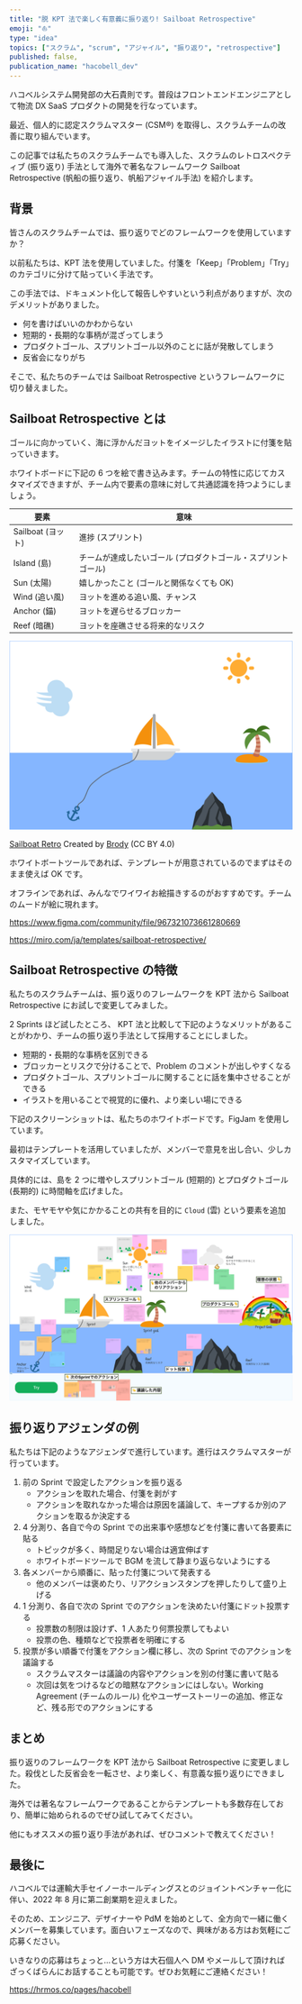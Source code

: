 ```yaml
---
title: "脱 KPT 法で楽しく有意義に振り返り! Sailboat Retrospective"
emoji: "⛵"
type: "idea"
topics: ["スクラム", "scrum", "アジャイル", "振り返り", "retrospective"]
published: false,
publication_name: "hacobell_dev"
---
```


ハコベルシステム開発部の大石貴則です。普段はフロントエンドエンジニアとして物流 DX SaaS プロダクトの開発を行なっています。

最近、個人的に認定スクラムマスター (CSM®) を取得し、スクラムチームの改善に取り組んでいます。

この記事では私たちのスクラムチームでも導入した、スクラムのレトロスペクティブ (振り返り) 手法として海外で著名なフレームワーク Sailboat Retrospective (帆船の振り返り、帆船アジャイル手法) を紹介します。

## 背景

皆さんのスクラムチームでは、振り返りでどのフレームワークを使用していますか？

以前私たちは、KPT 法を使用していました。付箋を「Keep」「Problem」「Try」のカテゴリに分けて貼っていく手法です。

この手法では、ドキュメント化して報告しやすいという利点がありますが、次のデメリットがありました。

- 何を書けばいいのかわからない
- 短期的・長期的な事柄が混ざってしまう
- プロダクトゴール、スプリントゴール以外のことに話が発散してしまう
- 反省会になりがち

そこで、私たちのチームでは Sailboat Retrospective というフレームワークに切り替えました。

## Sailboat Retrospective とは

ゴールに向かっていく、海に浮かんだヨットをイメージしたイラストに付箋を貼っていきます。

ホワイトボードに下記の 6 つを絵で書き込みます。チームの特性に応じてカスタマイズできますが、チーム内で要素の意味に対して共通認識を持つようにしましょう。

| 要素              | 意味                                                          |
| ----------------- | ------------------------------------------------------------- |
| Sailboat (ヨット) | 進捗 (スプリント)                                             |
| Island (島)       | チームが達成したいゴール (プロダクトゴール・スプリントゴール) |
| Sun (太陽)        | 嬉しかったこと (ゴールと関係なくても OK)                      |
| Wind (追い風)     | ヨットを進める追い風、チャンス                                |
| Anchor (錨)       | ヨットを遅らせるブロッカー                                    |
| Reef (暗礁)       | ヨットを座礁させる将来的なリスク                              |

![Sailboat Retrospective のイラスト例。海の上にヨットのイラストが浮かんでおり、右の島のイラストに向かって進んでいる。空に太陽と追い風のイラストがある。海の下にはヨットに繋がれた錨のイラストがある。ヨットと島との間には暗礁のイラストがある。](/images/sailboat-retrospective/image01.png)

[Sailboat Retro](https://www.figma.com/community/file/967321073661280669) Created by [Brody](https://www.figma.com/@brody) (CC BY 4.0)

ホワイトボートツールであれば、テンプレートが用意されているのでまずはそのまま使えば OK です。

オフラインであれば、みんなでワイワイお絵描きするのがおすすめです。チームのムードが絵に現れます。

https://www.figma.com/community/file/967321073661280669

https://miro.com/ja/templates/sailboat-retrospective/

## Sailboat Retrospective の特徴

私たちのスクラムチームは、振り返りのフレームワークを KPT 法から Sailboat Retrospective にお試しで変更してみました。

2 Sprints ほど試したところ、 <!--textlint-disable ja-technical-writing/no-doubled-joshi-->KPT 法と比較して下記のようなメリットがあることがわかり<!--textlint-enable ja-technical-writing/no-doubled-joshi-->、チームの振り返り手法として採用することにしました。

- 短期的・長期的な事柄を区別できる
- ブロッカーとリスクで分けることで、Problem のコメントが出しやすくなる
- プロダクトゴール、スプリントゴールに関することに話を集中させることができる
- イラストを用いることで視覚的に優れ、より楽しい場にできる

下記のスクリーンショットは、私たちのホワイトボードです。FigJam を使用しています。

最初はテンプレートを活用していましたが、メンバーで意見を出し合い、少しカスタマイズしています。

具体的には、島を 2 つに増やしスプリントゴール (短期的) とプロダクトゴール (長期的) に時間軸を広げました。

また、モヤモヤや気にかかることの共有を目的に `Cloud` (雲) という要素を追加しました。

![Sailboat Retrospective のボードに付箋を貼った例。付箋にはいいね！などのスタンプを貼り付けている。元あった島よりも先にプロダクトゴールとしての島を新たに追加している。それぞれの島のイラスト付近には、スプリントゴールとプロダクトゴールを貼り付けている。太陽の隣に雲を新たに追加している。](/images/sailboat-retrospective/image02.png)

## 振り返りアジェンダの例

私たちは下記のようなアジェンダで進行しています。進行はスクラムマスターが行っています。

1. 前の Sprint で設定したアクションを振り返る
    - アクションを取れた場合、付箋を剥がす
    - アクションを取れなかった場合は原因を議論して、キープするか別のアクションを取るか決定する
2. 4 分測り、各自で今の Sprint での出来事や感想などを付箋に書いて各要素に貼る
    - トピックが多く、時間足りない場合は適宜伸ばす
    - ホワイトボードツールで BGM を流して静まり返らないようにする
3. 各メンバーから順番に、貼った付箋について発表する
    - 他のメンバーは褒めたり、リアクションスタンプを押したりして盛り上げる
4. 1 分測り、各自で次の Sprint でのアクションを決めたい付箋にドット投票する
    - 投票数の制限は設けず、1 人あたり何票投票してもよい
    - 投票の色、種類などで投票者を明確にする
5. 投票が多い順番で付箋をアクション欄に移し、次の Sprint でのアクションを議論する
    - スクラムマスターは議論の内容やアクションを別の付箋に書いて貼る
    - 次回は気をつけるなどの暗黙なアクションにはしない。Working Agreement (チームのルール) 化やユーザーストーリーの追加、修正など、残る形でのアクションにする

## まとめ

振り返りのフレームワークを KPT 法から Sailboat Retrospective に変更しました。殺伐とした反省会を一転させ、より楽しく、有意義な振り返りにできました。

海外では著名なフレームワークであることからテンプレートも多数存在しており、簡単に始められるのでぜひ試してみてください。

他にもオススメの振り返り手法があれば、ぜひコメントで教えてください！

## 最後に

ハコベルでは運輸大手セイノーホールディングスとのジョイントベンチャー化に伴い、2022 年 8 月に第二創業期を迎えました。

そのため、エンジニア、デザイナーや PdM を始めとして、全方向で一緒に働くメンバーを募集しています。面白いフェーズなので、興味がある方はお気軽にご応募ください。

<!-- textlint-disable ja-technical-writing/ja-no-redundant-expression -->いきなりの応募はちょっと...という方は大石個人へ DM やメールして頂ければざっくばらんにお話することも可能です。ぜひお気軽にご連絡ください！<!-- textlint-enable ja-technical-writing/ja-no-redundant-expression -->

https://hrmos.co/pages/hacobell
